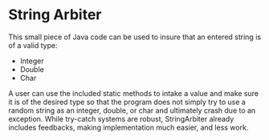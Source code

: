 # String Arbiter
This small piece of Java code can be used to insure that an entered string is of a valid type:
- Integer
- Double
- Char

A user can use the included static methods to intake a value and make sure it is of the desired type so that the program does not simply try to use a random string as an integer, double, or char and ultimately crash due to an exception. While try-catch systems are robust, StringArbiter already includes feedbacks, making implementation much easier, and less work.

